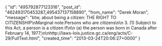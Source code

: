  {
   "id": "495792877123316",
   "post_id": "462493170453287_495437137158890",
   "from_name": "Derek Moran",
   "message": "btw, about being a citizen: THE RIGHT TO CITIZENSHIP\nMarginal note:Persons who are citizens\n\n    3. (1) Subject to this Act, a person is a citizen if\n\n        (a) the person was born in Canada after February 14, 1977;\n\nhttp://laws-lois.justice.gc.ca/eng/acts/C-29/FullText.html",
   "created_time": "2013-03-24T20:06:27+0000"
 }
